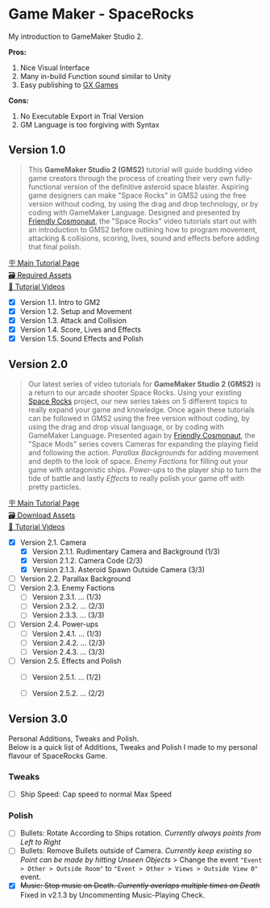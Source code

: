 # Game Maker - SpaceRocks 
 My introduction to GameMaker Studio 2. 

**Pros:**
 1. Nice Visual Interface
 2. Many in-build Function sound similar to Unity
 3. Easy publishing to [GX Games](https://gx.games/)
	
**Cons:**
 1. No Executable Export in Trial Version
 2. GM Language is too forgiving with Syntax

## Version 1.0
 > This **GameMaker Studio 2 (GMS2)** tutorial will guide budding video game creators through the process of creating their very own fully-functional version of the definitive asteroid space blaster. Aspiring game designers can make "Space Rocks" in GMS2 using the free version without coding, by using the drag and drop technology, or by coding with GameMaker Language.
 > Designed and presented by [Friendly Cosmonaut](https://www.youtube.com/channel/UCKCKHxkH8zqV9ltWZw0JFig), the "Space Rocks" video tutorials start out with an introduction to GMS2 before outlining how to program movement, attacking & collisions, scoring, lives, sound and effects before adding that final polish.

[ :placard: Main Tutorial Page](https://gamemaker.io/en/tutorials/make-your-own-arcade-classic)  
[ :card_file_box: Required Assets](https://marketplace.yoyogames.com/assets/7423/space-rocks-gml)  
[ :movie_camera: Tutorial Videos](https://www.youtube.com/playlist?list=PLhIbBGhnxj5JcbfoxS_CWTnImRL_wB_Wg)  
   - [x] Version 1.1. Intro to GM2
   - [x] Version 1.2. Setup and Movement
   - [x] Version 1.3. Attack and Collision
   - [x] Version 1.4. Score, Lives and Effects
   - [x] Version 1.5. Sound Effects and Polish

## Version 2.0
 > Our latest series of video tutorials for **GameMaker Studio 2 (GMS2)** is a return to our arcade shooter Space Rocks. Using your existing [Space Rocks](https://www.yoyogames.com/blog/485/make-your-own-arcade-classic) project, our new series takes on 5 different topics to really expand your game and knowledge. Once again these tutorials can be followed in GMS2 using the free version without coding, by using the drag and drop visual language, or by coding with GameMaker Language.
 > Presented again by [Friendly Cosmonaut](https://www.youtube.com/channel/UCKCKHxkH8zqV9ltWZw0JFig), the "Space Mods" series covers Cameras for expanding the playing field and following the action. *Parallax Backgrounds* for adding movement and depth to the look of space. *Enemy Factions* for filling out your game with antagonistic ships. *Power-ups* to the player ship to turn the tide of battle and lastly *Effects* to really polish your game off with pretty particles.

[ :placard: Main Tutorial Page](https://gamemaker.io/en/tutorials/space-mods-continue-your-space-rocks-game)  
[ :card_file_box: Download Assets](https://yoyo-www.yoyogames.com/tutorials/SpaceRocks_Assets.zip)  
[ :movie_camera: Tutorial Videos](https://www.youtube.com/watch?v=uBCXLlsQc2c&list=PLhIbBGhnxj5K1AGSvr99u1ZolHpAi31p4)  
   - [x] Version 2.1. Camera
        - [x] Version 2.1.1. Rudimentary Camera and Background (1/3)
        - [x] Version 2.1.2. Camera Code (2/3)
        - [x] Version 2.1.3. Asteroid Spawn Outside Camera (3/3)
   - [ ] Version 2.2. Parallax Background
   - [ ] Version 2.3. Enemy Factions
        - [ ] Version 2.3.1. ... (1/3)
        - [ ] Version 2.3.2. ... (2/3)
        - [ ] Version 2.3.3. ... (3/3)
   - [ ] Version 2.4. Power-ups
        - [ ] Version 2.4.1. ... (1/3)
        - [ ] Version 2.4.2. ... (2/3)
        - [ ] Version 2.4.3. ... (3/3)
   - [ ] Version 2.5. Effects and Polish
        - [ ] Version 2.5.1. ... (1/2)
        - [ ] Version 2.5.2. ... (2/2)


## Version 3.0
 Personal Additions, Tweaks and Polish.  
 Below is a quick list of Additions, Tweaks and Polish I made to my personal flavour of SpaceRocks Game.
	
### Tweaks
- [ ] Ship Speed: Cap speed to normal Max Speed
	
### Polish
- [ ] Bullets: Rotate According to Ships rotation. *Currently always points from Left to Right*
- [ ] Bullets: Remove Bullets outside of Camera. *Currently keep existing so Point can be made by hitting Unseen Objects*
		> Change the event ```"Event > Other > Outside Room"``` to ```"Event > Other > Views > Outside View 0"``` event.
- [X] ~~Music: Stop music on Death. *Currently overlaps multiple times on Death*~~ Fixed in v2.1.3 by Uncommenting Music-Playing Check.
